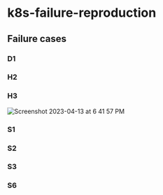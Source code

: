 # k8s-failure-reproduction

## Failure cases
### D1

### H2

### H3
![Screenshot 2023-04-13 at 6 41 57 PM](https://user-images.githubusercontent.com/20127356/231905732-4559f655-529b-4d45-9b2a-9f3431d162c5.png)

### S1

### S2

### S3

### S6
